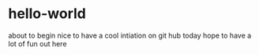 # hello-world
about to begin 
nice to have a cool intiation on git hub today
hope to have a lot of fun out here
